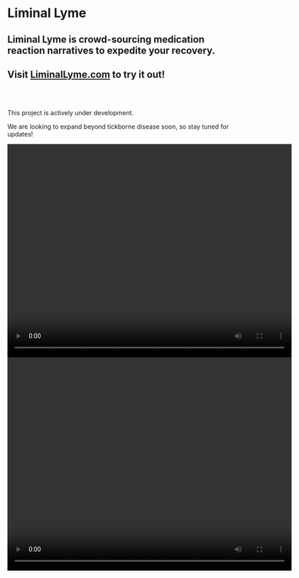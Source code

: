 # Liminal Lyme

## Liminal Lyme is crowd-sourcing medication reaction narratives to expedite your recovery.


## Visit [LiminalLyme.com](https://LiminalLyme.com) to try it out!

<br/><br/>

This project is actively under development. 

We are looking to expand beyond tickborne disease soon, so stay tuned for updates!

<video width="640" height="480" controls>
  <source src="readme_files/search_demo.mp4" type="video/mp4">
  Your browser does not support the video tag.
</video>

<video width="640" height="480" controls>
  <source src="readme_files/tree_demo.mp4" type="video/mp4">
  Your browser does not support the video tag.
</video>
